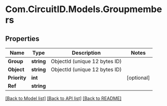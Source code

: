 
# Com.CircuitID.Models.Groupmembers

## Properties

Name | Type | Description | Notes
------------ | ------------- | ------------- | -------------
**Group** | **string** | ObjectId (unique 12 bytes ID) | 
**Object** | **string** | ObjectId (unique 12 bytes ID) | 
**Priority** | **int** |  | [optional] 
**Ref** | **string** |  | 

[[Back to Model list]](../README.md#documentation-for-models)
[[Back to API list]](../README.md#documentation-for-api-endpoints)
[[Back to README]](../README.md)

